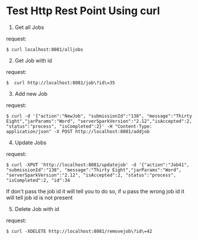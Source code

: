 # Test Http Rest Point Using curl


1) Get all Jobs

request:
```
$ curl localhost:8081/alljobs
```
2) Get Job with id

request:
```
$  curl http://localhost:8081/job\?id\=35
```

3) Add new Job

request:
```
$ curl -d '{"action":"NewJob", "submissionId":"138", "message":"Thirty Eight","jarParams":"Word", "serverSparkVersion":"2.12","isAccepted":2, "status":"process", "isCompleted":2}' -H "Content-Type: application/json" -X POST http://localhost:8081/addjob
```

4) Update Jobs 

request:

```
$ curl -XPUT 'http://localhost:8081/updatejob' -d '{"action":"Job41", "submissionId":"138", "message":"Thirty Eight","jarParams":"Word", "serverSparkVersion":"2.12", "isAccepted":2, "status":"process", "isCompleted":2, "id":34
```
If don't pass the job id it will tell you to do so, if u pass the wrong job id it will tell job id is not present

5) Delete Job with id

request:
```
$ curl -XDELETE http://localhost:8081/removejob\?id\=42
```
